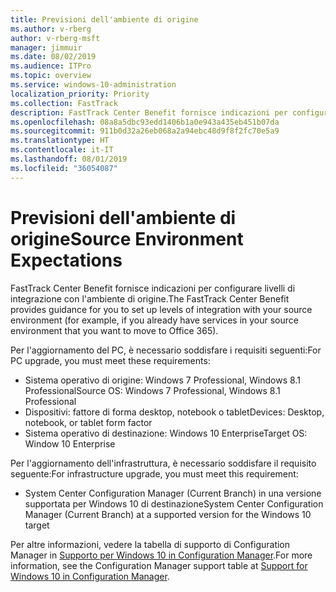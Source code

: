 ```yaml
---
title: Previsioni dell'ambiente di origine
ms.author: v-rberg
author: v-rberg-msft
manager: jimmuir
ms.date: 08/02/2019
ms.audience: ITPro
ms.topic: overview
ms.service: windows-10-administration
localization_priority: Priority
ms.collection: FastTrack
description: FastTrack Center Benefit fornisce indicazioni per configurare livelli di integrazione con l'ambiente di origine per la distribuzione di Windows 10.
ms.openlocfilehash: 08a8a5dbc93edd1406b1a0e943a435eb451b07da
ms.sourcegitcommit: 911b0d32a26eb068a2a94ebc48d9f8f2fc70e5a9
ms.translationtype: HT
ms.contentlocale: it-IT
ms.lasthandoff: 08/01/2019
ms.locfileid: "36054087"
---
```

# <a name="source-environment-expectations"></a><span data-ttu-id="2b89d-103">Previsioni dell'ambiente di origine</span><span class="sxs-lookup"><span data-stu-id="2b89d-103">Source Environment Expectations</span></span>

<span data-ttu-id="2b89d-104">FastTrack Center Benefit fornisce indicazioni per configurare livelli di integrazione con l'ambiente di origine.</span><span class="sxs-lookup"><span data-stu-id="2b89d-104">The FastTrack Center Benefit provides guidance for you to set up levels of integration with your source environment (for example, if you already have services in your source environment that you want to move to Office 365).</span></span>
  
<span data-ttu-id="2b89d-105">Per l'aggiornamento del PC, è necessario soddisfare i requisiti seguenti:</span><span class="sxs-lookup"><span data-stu-id="2b89d-105">For PC upgrade, you must meet these requirements:</span></span>

- <span data-ttu-id="2b89d-106">Sistema operativo di origine: Windows 7 Professional, Windows 8.1 Professional</span><span class="sxs-lookup"><span data-stu-id="2b89d-106">Source OS: Windows 7 Professional, Windows 8.1 Professional</span></span>
- <span data-ttu-id="2b89d-107">Dispositivi: fattore di forma desktop, notebook o tablet</span><span class="sxs-lookup"><span data-stu-id="2b89d-107">Devices: Desktop, notebook, or tablet form factor</span></span>
- <span data-ttu-id="2b89d-108">Sistema operativo di destinazione: Windows 10 Enterprise</span><span class="sxs-lookup"><span data-stu-id="2b89d-108">Target OS: Window 10 Enterprise</span></span>

<span data-ttu-id="2b89d-109">Per l'aggiornamento dell'infrastruttura, è necessario soddisfare il requisito seguente:</span><span class="sxs-lookup"><span data-stu-id="2b89d-109">For infrastructure upgrade, you must meet this requirement:</span></span>   

- <span data-ttu-id="2b89d-110">System Center Configuration Manager (Current Branch) in una versione supportata per Windows 10 di destinazione</span><span class="sxs-lookup"><span data-stu-id="2b89d-110">System Center Configuration Manager (Current Branch) at a supported version for the Windows 10 target</span></span>

<span data-ttu-id="2b89d-111">Per altre informazioni, vedere la tabella di supporto di Configuration Manager in [Supporto per Windows 10 in Configuration Manager](https://docs.microsoft.com/it-IT/sccm/core/plan-design/configs/support-for-windows-10).</span><span class="sxs-lookup"><span data-stu-id="2b89d-111">For more information, see the Configuration Manager support table at [Support for Windows 10 in Configuration Manager](https://docs.microsoft.com/en-us/sccm/core/plan-design/configs/support-for-windows-10).</span></span>
  

 